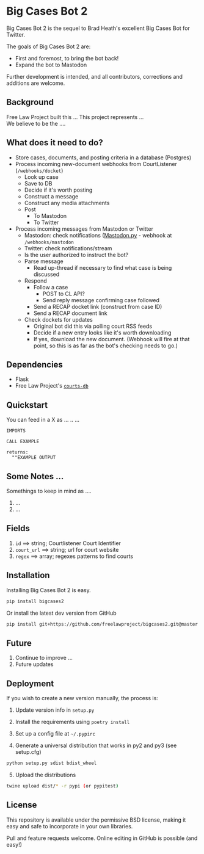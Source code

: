 # Big Cases Bot 2

Big Cases Bot 2 is the sequel to Brad Heath's excellent Big Cases Bot
for Twitter.

The goals of Big Cases Bot 2 are:

- First and foremost, to bring the bot back!
- Expand the bot to Mastodon

Further development is intended, and all contributors, corrections and additions are welcome.

## Background

Free Law Project built this ...  This project represents ...  
We believe to be the ....

## What does it need to do?

- Store cases, documents, and posting criteria in a database (Postgres)
- Process incoming new-document webhooks from CourtListener (`/webhooks/docket`)
  - Look up case
  - Save to DB
  - Decide if it's worth posting
  - Construct a message
  - Construct any media attachments
  - Post
    - To Mastodon
    - To Twitter
- Process incoming messages from Mastodon or Twitter
  - Mastodon: check notifications ([Mastodon.py](https://mastodonpy.readthedocs.io/en/stable/#reading-data-notifications) - webhook at `/webhooks/mastodon`
  - Twitter: check notifications/stream
  - Is the user authorized to instruct the bot?
  - Parse message
    - Read up-thread if necessary to find what case is being discussed
  - Respond
    - Follow a case
      - POST to CL API?
      - Send reply message confirming case followed
    - Send a RECAP docket link (construct from case ID)
    - Send a RECAP document link
  - Check dockets for updates
    - Original bot did this via polling court RSS feeds
    - Decide if a new entry looks like it's worth downloading
    - If yes, download the new document. (Webhook will fire at that point, so this is as far as the bot's checking needs to go.)

## Dependencies

- Flask
- Free Law Project's [`courts-db`](https://github.com/freelawproject/courts-db)

## Quickstart

You can feed in a X as ... .. ...

```
IMPORTS

CALL EXAMPLE

returns:
  ""EXAMPLE OUTPUT
```



## Some Notes ...
Somethings to keep in mind as ....

1. ...
2. ...


## Fields

1. `id` ==> string; Courtlistener Court Identifier
2. `court_url` ==> string; url for court website
3. `regex` ==>  array; regexes patterns to find courts


## Installation

Installing Big Cases Bot 2 is easy.

```sh
pip install bigcases2
```


Or install the latest dev version from GitHub

```sh
pip install git+https://github.com/freelawproject/bigcases2.git@master
```

## Future

1) Continue to improve ...
2) Future updates

## Deployment

If you wish to create a new version manually, the process is:

1. Update version info in `setup.py`

2. Install the requirements using `poetry install`

3. Set up a config file at `~/.pypirc`

4. Generate a universal distribution that works in py2 and py3 (see setup.cfg)

```sh
python setup.py sdist bdist_wheel
```

5. Upload the distributions

```sh
twine upload dist/* -r pypi (or pypitest)
```

## License

This repository is available under the permissive BSD license, making it easy and safe to incorporate in your own libraries.

Pull and feature requests welcome. Online editing in GitHub is possible (and easy!)
